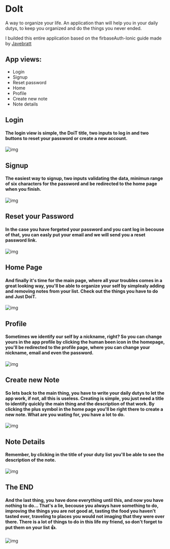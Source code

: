# DoIt
A way to organize your life.
An application than will help you in your daily dutys, to keep you organized and do the things you never ended.

I builded this entire application based on the firbaseAuth-Ionic guide made by [Javebratt](https://javebratt.com)

## App views:
- Login
- Signup
- Reset password
- Home
- Profile
- Create new note
- Note details


## Login
#### The login view is simple, the DoiT title, two inputs to log in and two buttons to reset your password or create a new account.
![img](./images/login.PNG)

## Signup
#### The easiest way to signup, two inputs validating the data, minimun range of six characters for the password and  be redirected to the home page when you finish.
![img](./images/signup.PNG)

## Reset your Password
#### In the case you have forgeted your password and you cant log in becouse of that, you can easly put your email and we will send you a reset password link.
![img](./images/resetPassword.PNG)

## Home Page
#### And finally it's time for the main page, where all your troubles comes in a great looking way, you'll be able to organize your self by simplealy adding and removing notes from your list. Check out the things you have to do and Just DoiT.
![img](./images/homePage.PNG)

## Profile
#### Sometimes we identify our self by a nickname, right? So you can change yours in the app profile by clicking the human been icon in the homepage, you'll be redirected to the profile page, where you can change your nickname, email and even the password.
![img](./images/profile.PNG)

## Create new Note
#### So lets back to the main thing, you have to write your daily dutys to let the app work, if not, all this is useless. Creating is simple, you just need a title to identify quickly the main thing and the description of that work. By clicking the plus symbol in the home page you'll be right there to create a new note. What are you wating for, you have a lot to do.
![img](./images/createNote.PNG)

## Note Details
#### Remember, by clicking in the title of your duty list you'll be able to see the description of the note.
![img](./images/noteDetail.PNG)

## The END
#### And the last thing, you have done everything until this, and now you have nothing to do... That's a lie, becouse you always have something to do, improving the things you are not good at, tasting the food you haven't tasted ever, traveling to places you would not imaging that they were over there. There is a lot of things to do in this life my friend, so don't forget to put them on your list :+1:.  
![img](./images/homeEmpty.PNG)


